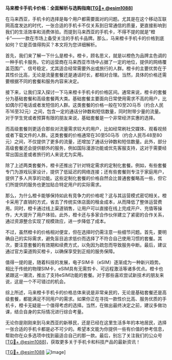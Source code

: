 **马来橙卡手机卡价格：全面解析与选购指南[[TG💪+ @esim1088](https://t.me/s/esim1088)]**

在马来西亚，手机卡的选择是每个用户都需要面对的问题。尤其是在这个移动互联网高度发达的时代，一张合适的手机卡不仅关系到日常通信的质量，更直接影响到我们的生活效率和消费体验。而提到马来西亚的手机卡，不得不提的就是“橙卡”——一款在市场上备受关注的手机卡品牌。那么，马来橙卡手机卡的价格到底如何？它是否值得购买？本文将为您详细解析。

首先，我们来了解一下什么是橙卡。橙卡，顾名思义，就是以橙色为品牌主色调的一种手机卡服务。它的运营商在马来西亚市场中占据了一定的地位，提供的网络覆盖范围广、信号稳定，尤其适合经常需要外出或旅行的人群。橙卡的主要优势在于其性价比高，无论是流量套餐还是通话时长，都相对合理。当然，具体的价格还需要根据不同的套餐和服务内容来决定。

接下来，让我们深入探讨一下马来橙卡手机卡的价格区间。通常来说，橙卡的套餐分为基础套餐和高级套餐两大类。基础套餐主要面向日常使用需求不高的用户，比如偶尔打电话或者发短信的人群。这类套餐的价格一般在10至20马币（约合人民币16至32元）之间，包含一定的通话分钟数和短信数量，同时附带少量的流量。对于学生党或者预算有限的朋友来说，基础套餐是一个非常经济实惠的选择。

而高级套餐则更适合那些对流量需求较大的用户，比如经常刷社交媒体、观看视频或者下载文件的人群。这类套餐的价格通常在30至50马币（约合人民币48至80元）之间，不仅提供了更多的流量，还增加了通话分钟数和短信数量。此外，部分高级套餐还会提供额外的服务，例如国际漫游功能或优先客服支持，这对于需要经常出国出差或者旅行的人来说尤为实用。

除了上述两类套餐外，橙卡还推出了针对特定需求的定制化套餐。例如，有些套餐专门为游戏玩家设计，提供了低延迟的网络连接；还有些套餐则专注于家庭用户，提供了多人共享的功能。这些定制化套餐的价格自然会比普通套餐略高一些，但它们所提供的服务也更加贴合特定用户的实际需求。

那么，为什么橙卡能够保持如此有竞争力的价格呢？这与其运营模式密切相关。橙卡采用了直销的方式，省去了传统实体店面的租金成本，从而降低了整体运营费用。同时，橙卡通过线上渠道销售，让用户可以直接在线上完成开户、充值等操作，大大提升了用户体验。此外，橙卡还与多家合作伙伴建立了紧密的合作关系，通过资源整合实现了规模效应，进一步降低了成本。

不过，虽然橙卡的价格相对便宜，但在选择时仍需注意一些细节问题。首先，要明确自己的实际需求，避免盲目追求低价而选择了不符合自己使用习惯的套餐。其次，要注意套餐的有效期和续费方式，以免因为疏忽而导致服务中断。最后，建议通过官方渠道购买橙卡，以确保享受到正规的服务保障。

值得一提的是，随着科技的发展，电子SIM卡（eSIM）逐渐成为一种新兴趋势。相比于传统的物理SIM卡，eSIM具有无需剪卡、可远程激活等诸多优点。橙卡也紧跟这一潮流，推出了支持eSIM功能的套餐。对于那些喜欢尝试新技术的朋友来说，这是一个不可错过的机会。

综上所述，马来橙卡手机卡的价格总体来说是非常亲民的，无论是基础套餐还是高级套餐，都能满足不同用户的需求。如果你正在寻找一款性价比高、服务优质的手机卡，橙卡无疑是一个值得考虑的选择。当然，在做出最终决定之前，建议多做功课，结合自身的实际情况进行综合考量。

无论你是刚刚来到马来西亚的新移民，还是已经在这里生活多年的本地居民，选择一张合适的手机卡都是必不可少的。希望本文能为你提供一些有价值的参考信息，帮助你在众多选项中找到最适合自己的那一款。最后，别忘了关注我们的公众号[[TG💪+ @esim1088](https://t.me/s/esim1088)]，获取更多关于手机卡和科技产品的最新资讯！

[[TG💪+ @esim1088](https://t.me/s/esim1088) ![Image](https://i.postimg.cc/4NQfJmqS/Snipaste-2025-05-13-00-14-12.png)]